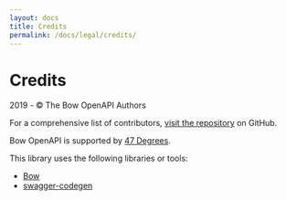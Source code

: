 ```yaml
---
layout: docs
title: Credits
permalink: /docs/legal/credits/
---
```


# Credits
 
 2019 - © The Bow OpenAPI Authors
 
 For a comprehensive list of contributors, [visit the repository](https://github.com/bow-swift/bow-openapi/graphs/contributors) on GitHub.
 
 Bow OpenAPI is supported by [47 Degrees](https://www.47deg.com).
 
 This library uses the following libraries or tools:
 
 - [Bow](https://github.com/bow-swift/bow)
 - [swagger-codegen](https://github.com/swagger-api/swagger-codegen)
